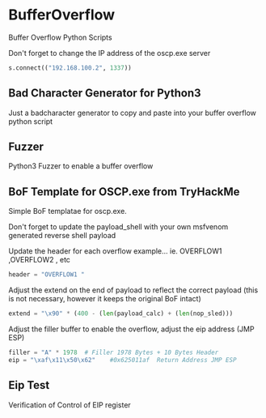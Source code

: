 # BufferOverflow
Buffer Overflow Python Scripts

Don't forget to change the IP address of the oscp.exe server

```python
s.connect(("192.168.100.2", 1337)) 
```

## Bad Character Generator for Python3

Just a badcharacter generator to copy and paste into your buffer overflow python script

## Fuzzer

Python3 Fuzzer to enable a buffer overflow

## BoF Template for OSCP.exe from TryHackMe

Simple BoF templatae for oscp.exe.

Don't forget to update the payload_shell with your own msfvenom generated reverse shell payload

Update the header for each overflow example... ie. OVERFLOW1 ,OVERFLOW2 , etc

```python
header = "OVERFLOW1 "
```

Adjust the extend on the end of payload to reflect the correct payload (this is not necessary, however it keeps the original BoF intact)
```python
extend = "\x90" * (400 - (len(payload_calc) + (len(nop_sled)))
```

Adjust the filler buffer to enable the overflow, adjust the eip address (JMP ESP)

```python
filler = "A" * 1978  # Filler 1978 Bytes + 10 Bytes Header
eip = "\xaf\x11\x50\x62"    #0x625011af  Return Address JMP ESP
```

## Eip Test

Verification of Control of EIP register
